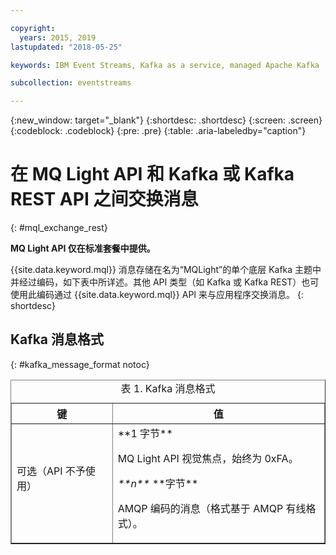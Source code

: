```yaml
---

copyright:
  years: 2015, 2019
lastupdated: "2018-05-25"

keywords: IBM Event Streams, Kafka as a service, managed Apache Kafka

subcollection: eventstreams

---
```


{:new_window: target="_blank"}
{:shortdesc: .shortdesc}
{:screen: .screen}
{:codeblock: .codeblock}
{:pre: .pre}
{:table: .aria-labeledby="caption"}

<!-- 15/11/18: info moved to eventstreams075.md, moved because of doc app changes -->
# 在 MQ Light API 和 Kafka 或 Kafka REST API 之间交换消息
{: #mql_exchange_rest}

**MQ Light API 仅在标准套餐中提供。**
<br/>

{{site.data.keyword.mql}} 消息存储在名为“MQLight”的单个底层 Kafka 主题中并经过编码，如下表中所详述。其他 API 类型（如 Kafka 或 Kafka REST）也可使用此编码通过 {{site.data.keyword.mql}} API 来与应用程序交换消息。
{: shortdesc}

## Kafka 消息格式
{: #kafka_message_format notoc}

<table border='1'>
<caption>表 1. Kafka 消息格式</caption>
  <tr>
    <th> 键</th>
    <th> 值</th>
  </tr>
  <tr>
    <td> 可选（API 不予使用）<p></p>
	</td>
    <td>**1 字节**
	<p>		     MQ Light API 视觉焦点，始终为 0xFA。</p>
    <p><var class="keyword varname">**n**</var> **字节**</p>
    <p>		    AMQP 编码的消息（格式基于 AMQP 有线格式）。</p></td>
  </tr>
</table>


